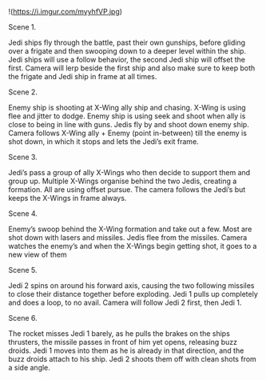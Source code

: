 !(https://i.imgur.com/myyhfVP.jpg)

Scene 1. 

Jedi ships fly through the battle, past their own gunships, before gliding over a frigate and then swooping down to a deeper level within the ship.
Jedi ships will use a follow behavior, the second Jedi ship will offset the first.
Camera will lerp beside the first ship and also make sure to keep both the frigate and Jedi ship in frame at all times.

Scene 2.

Enemy ship is shooting at X-Wing ally ship and chasing.
X-Wing is using flee and jitter to dodge.
Enemy ship is using seek and shoot when ally is close to being in line with guns.
Jedis fly by and shoot down enemy ship.
Camera follows X-Wing ally + Enemy (point in-between) till the enemy is shot down, in which it stops and lets the Jedi’s exit frame.

Scene 3.

Jedi’s pass a group of ally X-Wings who then decide to support them and group up.
Multiple X-Wings organise behind the two Jedis, creating a formation. All are using offset pursue. 
The camera follows the Jedi’s but keeps the X-Wings in frame always.

Scene 4. 

Enemy’s swoop behind the X-Wing formation and take out a few.
Most are shot down with lasers and missiles.
Jedis flee from the missiles.
Camera watches the enemy’s and when the X-Wings begin getting shot, it goes to a new view of them

Scene 5. 

Jedi 2 spins on around his forward axis, causing the two following missiles to close their distance together before exploding. 
Jedi 1 pulls up completely and does a loop, to no avail.
Camera will follow Jedi 2 first, then Jedi 1.

Scene 6. 

The rocket misses Jedi 1 barely, as he pulls the brakes on the ships thrusters, the missile passes in front of him yet opens,  releasing buzz droids. Jedi 1 moves into them as he is already in that direction, and the buzz droids attach to his ship. 
Jedi 2 shoots them off with clean shots from a side angle. 
